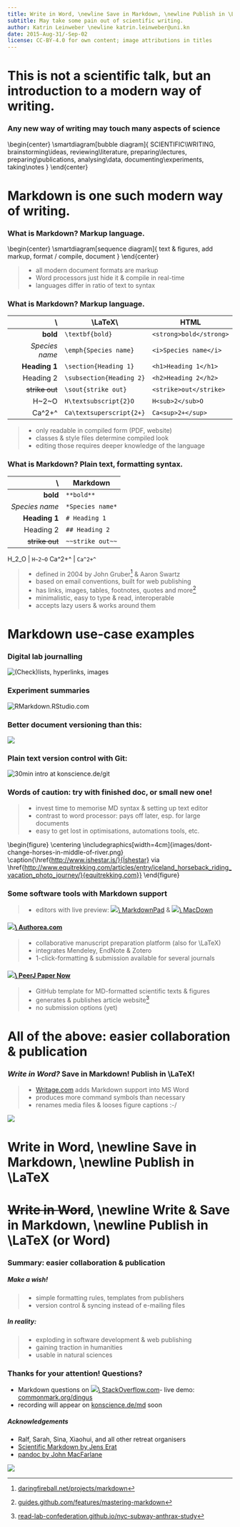 ```yaml
---
title: Write in Word, \newline Save in Markdown, \newline Publish in \LaTeX
subtitle: May take some pain out of scientific writing.
author: Katrin Leinweber \newline katrin.leinweber@uni.kn
date: 2015-Aug-31/-Sep-02
license: CC-BY-4.0 for own content; image attributions in titles
---
```



# This is not a scientific talk, but an introduction to a modern way of writing.

<!--
http://www.chembiol.uni-konstanz.de/statement.html says "training programs that transcend traditional disciplines"
Me, and the organisers apparently as well, believe it is relevant to many aspects of science
-->

### Any new way of writing may touch many aspects of science

\begin{center}
    \smartdiagram[bubble diagram]{
        SCIENTIFIC\\WRITING,
            brainstorming\\ideas,
            reviewing\\literature,
            preparing\\lectures,
            preparing\\publications,
            analysing\\data,
            documenting\\experiments,
            taking\\notes
        }
\end{center}

<!--
Who uses Word, Markdown & LaTeX?
Who likes \LaTeX?
Who knows Markdown?
-->


# Markdown is one such modern way of writing.


### What is Markdown? Markup language.

\begin{center}
    \smartdiagram[sequence diagram]{
        text \& figures,
        add markup,
        format / compile,
        document
        }
\end{center}

> - all modern document formats are markup
> - Word processors just hide it & compile in real-time
> - languages differ in ratio of text to syntax

<!--
> - \LaTeX\, HTML but intermix markup tags/commands with text
> - `.docx`, `.odt`, etc. also XML-based

choice is: control the markup, or let the software control it?
Markdown lets you control it.
-->

### What is Markdown? Markup language.

\               | \LaTeX\                      | HTML                 
---------------:|----------------------------- |------------------------
**bold**        | `\textbf{bold}`              | `<strong>bold</strong>`
*Species name*  | `\emph{Species name}`        | `<i>Species name</i>`  
**Heading 1**   | `\section{Heading 1}`        | `<h1>Heading 1</h1>`   
Heading 2       | `\subsection{Heading 2}`     | `<h2>Heading 2</h2>`   
~~strike out~~  | `\sout{strike out}`          | `<strike>out</strike>`
H~2~O           | `H\textsubscript{2}O`        | `H<sub>2</sub>O`
Ca^2+^          | `Ca\textsuperscript{2+}`     | `Ca<sup>2+</sup>`

> - only readable in compiled form (PDF, website)
> - classes & style files determine compiled look
> - editing those requires deeper knowledge of the language


### What is Markdown? Plain text, formatting syntax.

\               | Markdown              
---------------:|-----------------
**bold**        | `**bold**`
*Species name*  | `*Species name*`
**Heading 1**   | `# Heading 1`   
Heading 2       | `## Heading 2`  
~~strike out~~  | `~~strike out~~`

<!--
evolutionary time spans on Internet
> - interoperable across many editors & online services
-->


H_2_O           | `H~2~O`
Ca^2+^          | `Ca^2+^`

> - defined in 2004 by John Gruber[^df] & Aaron Swartz
> - based on email conventions, built for web publishing
> - has links, images, tables, footnotes, quotes and more[^syntax]
> - minimalistic, easy to type & read, interoperable
> - accepts lazy users & works around them

[^df]: [daringfireball.net/projects/markdown](https://daringfireball.net/projects/markdown/syntax)
[^syntax]: [guides.github.com/features/mastering-markdown](https://guides.github.com/features/mastering-markdown/#examples)



# Markdown use-case examples


### Digital lab journalling

![(Check)lists, hyperlinks, images](images/lab-journal.png)


### Experiment summaries

![[RMarkdown.RStudio.com](http://rmarkdown.rstudio.com/)](images/rmarkdown.jpg)


### Better document versioning than this:

![](images/versions-win-explorer.png)


### Plain text version control with Git:

![30min intro at [konscience.de/git](http://www.konscience.de/2015/04/ksl002-digital-lab-journalling-with-git/)](images/file-changes-in-GitHub.png)


### Words of caution: try with finished doc, or small new one!

> - invest time to memorise MD syntax & setting up text editor
> - contrast to word processor: pays off later, esp. for large documents
> - easy to get lost in optimisations, automations tools, etc.

\begin{figure}
  \centering
  \includegraphics[width=4cm]{images/dont-change-horses-in-middle-of-river.png}
  \caption{\href{http://www.ishestar.is/}{Íshestar} via \href{http://www.equitrekking.com/articles/entry/iceland_horseback_riding_vacation_photo_journey/}{equitrekking.com}}
\end{figure}


### Some software tools with Markdown support

<!--
not something I have developed
just passing along the message
-->

> - editors with live preview: [![](images/markdownpad.png)\ MarkdownPad](https://markdownpad.com/) & [![](images/macdown.png)\ MacDown](http://macdown.uranusjr.com/)

#### [![](images/authorea-fav.png)\ Authorea.com](https://authorea.com/)

> - collaborative manuscript preparation platform (also for \LaTeX)
> - integrates Mendeley, EndNote & Zotero
> - 1-click-formatting & submission available for several journals 

#### [![](images/peerj.png)\ PeerJ Paper Now](https://github.com/PeerJ/paper-now)

> - GitHub template for MD-formatted scientific texts & figures
> - generates & publishes article website[^PN]
> - no submission options (yet)




# All of the above: easier collaboration & publication 
[^PN]: [read-lab-confederation.github.io/nyc-subway-anthrax-study](https://read-lab-confederation.github.io/nyc-subway-anthrax-study/)


### *Write in Word?* Save in Markdown! Publish in \LaTeX!

> - [Writage.com](http://www.writage.com/) adds Markdown support into MS Word
> - produces more command symbols than necessary
> - renames media files & looses figure captions :-/

![](images/writage)



# Write in Word, \newline Save in Markdown, \newline Publish in \LaTeX



# ~~Write in Word~~, \newline Write & Save in Markdown, \newline Publish in \LaTeX (or Word)


### Summary: easier collaboration & publication 

##### Make a wish!

> - simple formatting rules, templates from publishers
> - version control & syncing instead of e-mailing files

##### In reality:

> - exploding in software development & web publishing
> - gaining traction in humanities
> - usable in natural sciences


### Thanks for your attention! Questions?

- Markdown questions on [![](images/stackoverflow)\ StackOverflow.com](https://stackoverflow.com/questions/tagged/markdown)- live demo: [commonmark.org/dingus](http://spec.commonmark.org/dingus/)
- recording will appear on [konscience.de/md](http://www.konscience.de/md) soon

##### Acknowledgements

- Ralf, Sarah, Sina, Xiaohui, and all other retreat organisers
- [Scientific Markdown by Jens Erat](https://github.com/JensErat/scientific-markdown)
- [pandoc by John MacFarlane](http://pandoc.org/index.html)

![](images/funding.png)
